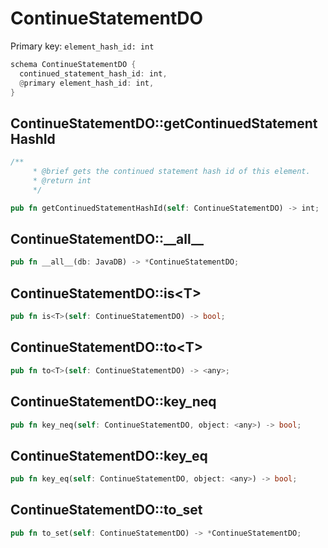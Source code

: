 # ContinueStatementDO

Primary key: `element_hash_id: int`

```rust
schema ContinueStatementDO {
  continued_statement_hash_id: int,
  @primary element_hash_id: int,
}
```
## ContinueStatementDO::getContinuedStatementHashId

```rust
/**
     * @brief gets the continued statement hash id of this element.
     * @return int
     */
```
```rust
pub fn getContinuedStatementHashId(self: ContinueStatementDO) -> int;
```
## ContinueStatementDO::\_\_all\_\_

```rust
pub fn __all__(db: JavaDB) -> *ContinueStatementDO;
```
## ContinueStatementDO::is\<T\>

```rust
pub fn is<T>(self: ContinueStatementDO) -> bool;
```
## ContinueStatementDO::to\<T\>

```rust
pub fn to<T>(self: ContinueStatementDO) -> <any>;
```
## ContinueStatementDO::key\_neq

```rust
pub fn key_neq(self: ContinueStatementDO, object: <any>) -> bool;
```
## ContinueStatementDO::key\_eq

```rust
pub fn key_eq(self: ContinueStatementDO, object: <any>) -> bool;
```
## ContinueStatementDO::to\_set

```rust
pub fn to_set(self: ContinueStatementDO) -> *ContinueStatementDO;
```

